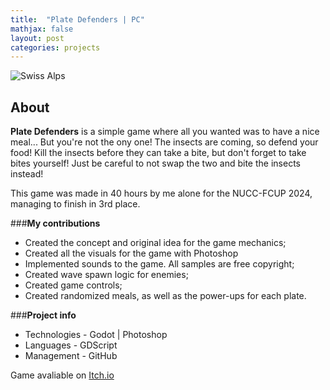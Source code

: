 ```yaml
---
title:  "Plate Defenders | PC"
mathjax: false
layout: post
categories: projects
---
```


![Swiss Alps](https://user-images.githubusercontent.com/4943215/55412536-edbba180-5567-11e9-9c70-6d33bca3f8ed.jpg)


## About

<div>
    <p><strong>Plate Defenders</strong> is a simple game where all you wanted was to have a nice meal... But you're not the ony one! The insects are coming, so defend your food! Kill the insects before they can take a bite, but don't forget to take bites yourself! Just be careful to not swap the two and bite the insects instead!</p>
    <p>This game was made in 40 hours by me alone for the NUCC-FCUP 2024, managing to finish in 3rd place.</p>
</div>

<div>
    ###<strong>My contributions</strong>
    <ul>
        <li>Created the concept and original idea for the game mechanics;</li>
        <li>Created all the visuals for the game with Photoshop</li>
        <li>Implemented sounds to the game. All samples are free copyright;</li>
        <li>Created wave spawn logic for enemies;</li>
        <li>Created game controls;</li>
        <li>Created randomized meals, as well as the power-ups for each plate.</li>
    </ul>
</div>

<div>
    ###<strong>Project info</strong></strong>
    <ul>
        <li>Technologies - Godot | Photoshop</li>
        <li>Languages - GDScript</li>
        <li>Management - GitHub</li>
    </ul>
    Game avaliable on <a href="https://reddearc.itch.io/plate-defenders" target="_blank">Itch.io</a>
</div>
